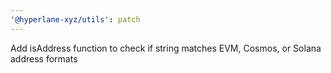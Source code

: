 ```yaml
---
'@hyperlane-xyz/utils': patch
---
```


Add isAddress function to check if string matches EVM, Cosmos, or Solana address formats
